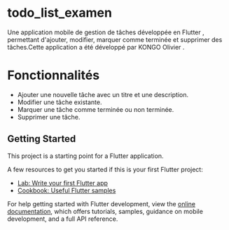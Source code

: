 # todo_list_examen

Une application mobile de gestion de tâches développée en Flutter ,  permettant d'ajouter, modifier, marquer comme terminée et supprimer des tâches.Cette application a été développé par KONGO Olivier .

# Fonctionnalités

- Ajouter une nouvelle tâche avec un titre et une description.
- Modifier une tâche existante.
- Marquer une tâche comme terminée ou non terminée.
- Supprimer une tâche.



## Getting Started

This project is a starting point for a Flutter application.

A few resources to get you started if this is your first Flutter project:

- [Lab: Write your first Flutter app](https://docs.flutter.dev/get-started/codelab)
- [Cookbook: Useful Flutter samples](https://docs.flutter.dev/cookbook)

For help getting started with Flutter development, view the
[online documentation](https://docs.flutter.dev/), which offers tutorials,
samples, guidance on mobile development, and a full API reference.
